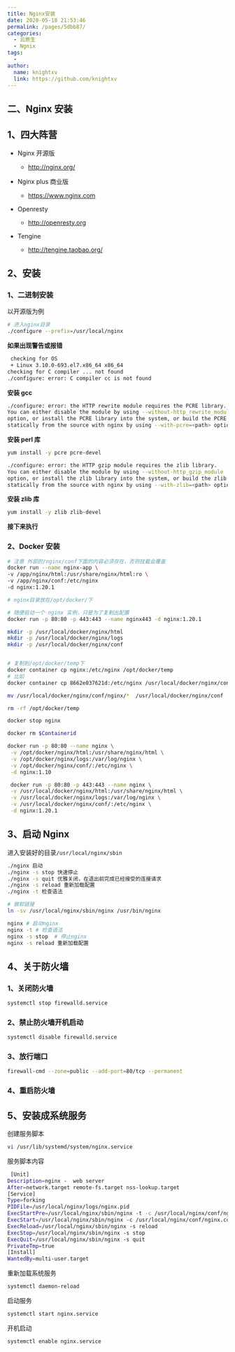 ```yaml
---
title: Nginx安装
date: 2020-05-18 21:53:46
permalink: /pages/5dbb87/
categories:
  - 云原生
  - Ngnix
tags:
  - 
author: 
  name: knightxv
  link: https://github.com/knightxv
---
```

##  二、Nginx 安装

##  1、四大阵营

-   Nginx 开源版

    -   http://nginx.org/

-   Nginx plus 商业版

    -   https://www.nginx.com

-   Openresty

    -   http://openresty.org

-   Tengine

    -   http://tengine.taobao.org/

##  2、安装

###  1、二进制安装

以开源版为例

```sh
# 进入nginx目录
./configure --prefix=/usr/local/nginx
```

**如果出现警告或报错**

```sh
 checking for OS
 + Linux 3.10.0-693.el7.x86_64 x86_64
checking for C compiler ... not found
./configure: error: C compiler cc is not found
```

**安装 gcc**

```sh
./configure: error: the HTTP rewrite module requires the PCRE library.
You can either disable the module by using --without-http_rewrite_module
option, or install the PCRE library into the system, or build the PCRE library
statically from the source with nginx by using --with-pcre=<path> option.
```

**安装 perl 库**

```sh
yum install -y pcre pcre-devel
```

```sh
./configure: error: the HTTP gzip module requires the zlib library.
You can either disable the module by using --without-http_gzip_module
option, or install the zlib library into the system, or build the zlib library
statically from the source with nginx by using --with-zlib=<path> option.
```

**安装 zlib 库**

```sh
yum install -y zlib zlib-devel
```

**接下来执行**

###  2、Docker 安装

```sh
# 注意 外部的/nginx/conf下面的内容必须存在，否则挂载会覆盖
docker run --name nginx-app \
-v /app/nginx/html:/usr/share/nginx/html:ro \
-v /app/nginx/conf:/etc/nginx
-d nginx:1.20.1

# nginx目录放在/opt/docker/下

# 随便启动一个 nginx 实例，只是为了复制出配置
docker run -p 80:80 -p 443:443 --name nginx443 -d nginx:1.20.1

mkdir -p /usr/local/docker/nginx/html
mkdir -p /usr/local/docker/nginx/logs
mkdir -p /usr/local/docker/nginx/conf


# 复制到/opt/docker/temp下
docker container cp nginx:/etc/nginx /opt/docker/temp
# 比如
docker container cp 8662e037621d:/etc/nginx /usr/local/docker/nginx/conf/

mv /usr/local/docker/nginx/conf/nginx/*  /usr/local/docker/nginx/conf

rm -rf /opt/docker/temp

docker stop nginx

docker rm $Containerid

docker run -p 80:80 --name nginx \
 -v /opt/docker/nginx/html:/usr/share/nginx/html \
 -v /opt/docker/nginx/logs:/var/log/nginx \
 -v /opt/docker/nginx/conf/:/etc/nginx \
 -d nginx:1.10

 docker run -p 80:80 -p 443:443 --name nginx \
 -v /usr/local/docker/nginx/html:/usr/share/nginx/html \
 -v /usr/local/docker/nginx/logs:/var/log/nginx \
 -v /usr/local/docker/nginx/conf/:/etc/nginx \
 -d nginx:1.20.1
```

##  3、启动 Nginx

进入安装好的目录`/usr/local/nginx/sbin`

```sh
./nginx 启动
./nginx -s stop 快速停止
./nginx -s quit 优雅关闭，在退出前完成已经接受的连接请求
./nginx -s reload 重新加载配置
./nginx -t 检查语法
```

```sh
# 做软链接
ln -sv /usr/local/nginx/sbin/nginx /usr/bin/nginx

nginx # 启动nginx
nginx -t # 检查语法
nginx -s stop  # 停止nginx
nginx -s reload 重新加载配置
```

##  4、关于防火墙

###  1、关闭防火墙

```sh
systemctl stop firewalld.service
```

###  2、禁止防火墙开机启动

```sh
systemctl disable firewalld.service
```

###  3、放行端口

```sh
firewall-cmd --zone=public --add-port=80/tcp --permanent
```

###  4、重启防火墙

##  5、安装成系统服务

创建服务脚本

```sh
vi /usr/lib/systemd/system/nginx.service
```

服务脚本内容

```sh
 [Unit]
Description=nginx -  web server
After=network.target remote-fs.target nss-lookup.target
[Service]
Type=forking
PIDFile=/usr/local/nginx/logs/nginx.pid
ExecStartPre=/usr/local/nginx/sbin/nginx -t -c /usr/local/nginx/conf/nginx.conf
ExecStart=/usr/local/nginx/sbin/nginx -c /usr/local/nginx/conf/nginx.conf
ExecReload=/usr/local/nginx/sbin/nginx -s reload
ExecStop=/usr/local/nginx/sbin/nginx -s stop
ExecQuit=/usr/local/nginx/sbin/nginx -s quit
PrivateTmp=true
[Install]
WantedBy=multi-user.target
```

重新加载系统服务

```sh
systemctl daemon-reload
```

启动服务

```sh
systemctl start nginx.service
```

开机启动

```sh
systemctl enable nginx.service
```

